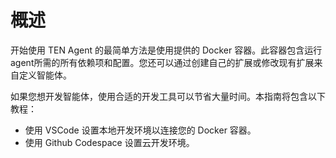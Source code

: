 # 概述

开始使用 TEN Agent 的最简单方法是使用提供的 Docker 容器。此容器包含运行agent所需的所有依赖项和配置。您还可以通过创建自己的扩展或修改现有扩展来自定义智能体。

如果您想开发智能体，使用合适的开发工具可以节省大量时间。本指南将包含以下教程：

- 使用 VSCode 设置本地开发环境以连接您的 Docker 容器。
- 使用 Github Codespace 设置云开发环境。
